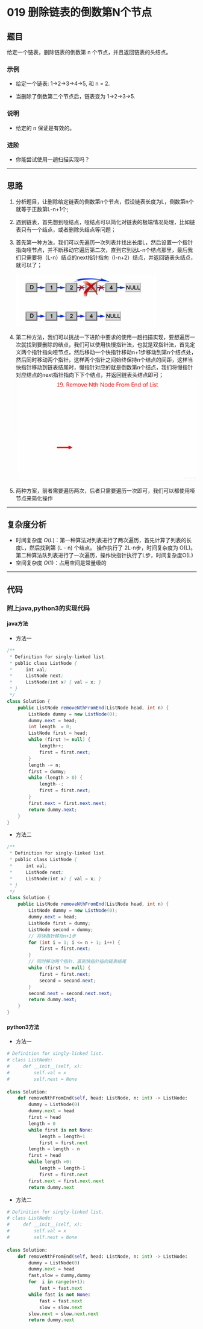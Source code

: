 # 019 删除链表的倒数第N个节点

## 题目

给定一个链表，删除链表的倒数第 n 个节点，并且返回链表的头结点。

### 示例

+ 给定一个链表: 1->2->3->4->5, 和 n = 2.

+ 当删除了倒数第二个节点后，链表变为 1->2->3->5.
  
### 说明

+ 给定的 n 保证是有效的。

### 进阶

+ 你能尝试使用一趟扫描实现吗？

***

## 思路

1. 分析题目，让删除给定链表的倒数第n个节点，假设链表长度为L，倒数第n个就等于正数第L-n+1个;
2. 遇到链表，首先想到哑结点，哑结点可以简化对链表的极端情况处理，比如链表只有一个结点，或者删除头结点等问题；
3. 首先第一种方法，我们可以先遍历一次列表并找出长度L，然后设置一个指针指向哑节点，并不断移动它遍历第二次，直到它到达L-n个结点那里，最后我们只需要将（L-n）结点的next指针指向（l-n+2）结点，并返回链表头结点，就可以了；

    ![删除链表某结点.jpg](./images/019_01.jpg "删除链表某结点")

4. 第二种方法，我们可以挑战一下进阶中要求的使用一趟扫描实现，要想遍历一次就找到要删除的结点，我们可以使用快慢指针法，也就是双指针法，首先定义两个指针指向哑节点，然后移动一个快指针移动n+1步移动到第n个结点处，然后同时移动两个指针，这样两个指针之间始终保持n个结点的间距，这样当快指针移动到链表结尾时，慢指针对应的就是倒数第n个结点，我们将慢指针对应结点的next指针指向下下个结点，并返回链表头结点即可；
![双指针法.jpg](./images/019_02.gif "双指针移动过程")

5. 两种方案，前者需要遍历两次，后者只需要遍历一次即可，我们可以都使用哑节点来简化操作

***

## 复杂度分析

+ 时间复杂度 $O(L)$：第一种算法对列表进行了两次遍历，首先计算了列表的长度L，然后找到第 (L - n) 个结点。 操作执行了 2L-n步，时间复杂度为 O(L)。第二种算法队列表进行了一次遍历，操作快指针执行了L步，时间复杂度O(L)
+ 空间复杂度 $O(1)$：占用空间是常量级的

***

## 代码

### 附上java,python3的实现代码

#### java方法

+ 方法一
  
```java
/**
 * Definition for singly-linked list.
 * public class ListNode {
 *     int val;
 *     ListNode next;
 *     ListNode(int x) { val = x; }
 * }
 */
class Solution {
    public ListNode removeNthFromEnd(ListNode head, int n) {
        ListNode dummy = new ListNode(0);
        dummy.next = head;
        int length  = 0;
        ListNode first = head;
        while (first != null) {
            length++;
            first = first.next;
        }
        length -= n;
        first = dummy;
        while (length > 0) {
            length--;
            first = first.next;
        }
        first.next = first.next.next;
        return dummy.next;
    }
}
```

+ 方法二
  
```java
/**
 * Definition for singly-linked list.
 * public class ListNode {
 *     int val;
 *     ListNode next;
 *     ListNode(int x) { val = x; }
 * }
 */
class Solution {
    public ListNode removeNthFromEnd(ListNode head, int n) {
        ListNode dummy = new ListNode(0);
        dummy.next = head;
        ListNode first = dummy;
        ListNode second = dummy;
        // 将快指针移动n+1步
        for (int i = 1; i <= n + 1; i++) {
            first = first.next;
        }
        // 同时移动两个指针，直到快指针指向链表结尾
        while (first != null) {
            first = first.next;
            second = second.next;
        }
        second.next = second.next.next;
        return dummy.next;
    }
}
```

#### python3方法

+ 方法一
  
```python
# Definition for singly-linked list.
# class ListNode:
#     def __init__(self, x):
#         self.val = x
#         self.next = None

class Solution:
    def removeNthFromEnd(self, head: ListNode, n: int) -> ListNode:
        dummy = ListNode(0)
        dummy.next = head
        first = head
        length = 0
        while first is not None:
            length = length+1
            first = first.next
        length = length - n
        first = head
        while length >0:
            length = length-1
            first = first.next
        first.next = first.next.next
        return dummy.next
```

+ 方法二
  
```python
# Definition for singly-linked list.
# class ListNode:
#     def __init__(self, x):
#         self.val = x
#         self.next = None

class Solution:
    def removeNthFromEnd(self, head: ListNode, n: int) -> ListNode:
        dummy = ListNode(0)
        dummy.next = head
        fast,slow = dummy,dummy
        for  i in range(n+1):
            fast = fast.next
        while fast is not None:
            fast = fast.next
            slow = slow.next
        slow.next = slow.next.next
        return dummy.next

```
